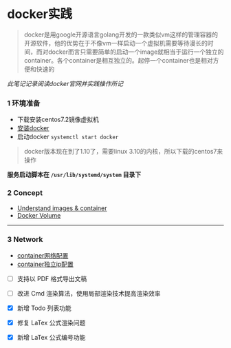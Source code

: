 


# docker实践

> docker是用google开源语言golang开发的一款类似vm这样的管理容器的开源软件，他的优势在于不像vm一样启动一个虚拟机需要等待漫长的时间，而对docker而言只需要简单的启动一个image就相当于运行一个独立的container。各个container是相互独立的。起停一个container也是相对方便和快速的


*此笔记记录阅读docker官网并实践操作所记*

### 1 环境准备

- 下载安装centos7.2镜像虚拟机
- [安装docker](http://dockone.io/article/1059)
- 启动docker `systemctl start docker`

> docker版本现在到了1.10了，需要linux 3.10的内核，所以下载的centos7来操作


**服务启动脚本在 `/usr/lib/systemd/system` 目录下**

### 2 Concept

- [Understand images & container](https://docs.docker.com/linux/step_two/)
- [Docker Volume](http://cloud.51cto.com/art/201501/463143.htm)

------




### 3 Network

- [container网络配置](https://docs.docker.com/engine/userguide/networking/dockernetworks/)
- [container独立ip配置](http://www.cnblogs.com/feisky/p/4063162.html)


- [ ] 支持以 PDF 格式导出文稿
- [ ] 改进 Cmd 渲染算法，使用局部渲染技术提高渲染效率
- [x] 新增 Todo 列表功能
- [x] 修复 LaTex 公式渲染问题
- [x] 新增 LaTex 公式编号功能




